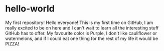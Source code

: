 # hello-world
My first repository!
Hello everyone! This is my first time on GitHub, I am really excited to be on here and I can't wait to learn all the interesting stuff GitHub has to offer. 
My favourite color is Purple, I don't like cauliflower or watermelons, and if I could eat one thing for the rest of my life it would be PIZZA!
